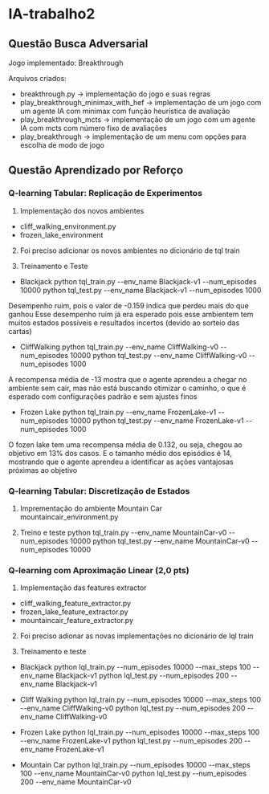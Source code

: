 # IA-trabalho2

## Questão Busca Adversarial

Jogo implementado: Breakthrough 

Arquivos criados:
* breakthrough.py -> implementação do jogo e suas regras
* play_breakthrough_minimax_with_hef -> implementação de um jogo com um agente IA com minimax com função heurística de avaliação
* play_breakthrough_mcts -> implementação de um jogo com um agente IA com mcts com número fixo de avaliações
* play_breakthrough -> implementação de um menu com opções para escolha de modo de jogo

## Questão Aprendizado por Reforço

###  Q-learning Tabular: Replicação de Experimentos

1. Implementação dos novos ambientes
* cliff_walking_environment.py
* frozen_lake_environment

2. Foi preciso adicionar os novos ambientes no dicionário de tql train

3. Treinamento e Teste

* Blackjack
python tql_train.py --env_name Blackjack-v1 --num_episodes 10000
python tql_test.py --env_name Blackjack-v1 --num_episodes 1000

Desempenho ruim, pois o valor de -0.159 indica que perdeu mais do que ganhou
Esse desempenho ruim já era esperado pois esse ambientem tem muitos estados possíveis e resultados incertos (devido ao sorteio das cartas)

* CliffWalking
python tql_train.py --env_name CliffWalking-v0 --num_episodes 10000
python tql_test.py --env_name CliffWalking-v0 --num_episodes 1000

A recompensa média de -13 mostra que o agente aprendeu a chegar no ambiente sem cair, mas não está buscando otimizar o caminho, o que é esperado com configurações padrão e sem ajustes finos 

* Frozen Lake
python tql_train.py --env_name FrozenLake-v1 --num_episodes 10000
python tql_test.py --env_name FrozenLake-v1 --num_episodes 1000

O fozen lake tem uma recompensa média de 0.132, ou seja, chegou ao objetivo em 13% dos casos. E o tamanho médio dos episódios é 14, mostrando que o  agente aprendeu a identificar as ações vantajosas próximas ao objetivo

### Q-learning Tabular: Discretização de Estados

1. Imprementação do ambiente Mountain Car
mountaincair_environment.py

2. Treino e teste
python tql_train.py --env_name MountainCar-v0 --num_episodes 10000
python tql_test.py --env_name MountainCar-v0 --num_episodes 10000


### Q-learning com Aproximação Linear (2,0 pts)

1. Implementação das features extractor
* cliff_walking_feature_extractor.py
* frozen_lake_feature_extractor.py
* mountaincair_feature_extractor.py

2. Foi preciso adionar as novas implementações no dicionário de lql train

3. Treinamento e teste

* Blackjack
python lql_train.py --num_episodes 10000 --max_steps 100 --env_name Blackjack-v1
python lql_test.py --num_episodes 200 --env_name Blackjack-v1

* Cliff Walking
python lql_train.py --num_episodes 10000 --max_steps 100 --env_name CliffWalking-v0 
python lql_test.py --num_episodes 200 --env_name CliffWalking-v0

* Frozen Lake
python lql_train.py --num_episodes 10000 --max_steps 100 --env_name FrozenLake-v1 
python lql_test.py --num_episodes 200 --env_name FrozenLake-v1

* Mountain Car
python lql_train.py --num_episodes 10000 --max_steps 100 --env_name MountainCar-v0
python lql_test.py --num_episodes 200 --env_name MountainCar-v0